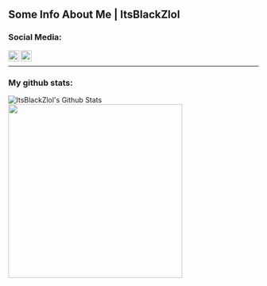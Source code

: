 ## Some Info About Me | ItsBlackZlol

### Social Media:

[<img align="left" alt="codeSTACKr | Steam" width="22px" src="https://cdn.jsdelivr.net/npm/simple-icons@v3/icons/steam.svg" />][steam]
[<img align="left" alt="codeSTACKr | Discord" width="22px" src="https://cdn.jsdelivr.net/npm/simple-icons@v3/icons/discord.svg" />][discord]

<br/>

---

### My github stats:

<img align="left" alt="ItsBlackZlol's Github Stats" src="https://github-readme-stats.vercel.app/api?username=itsblackzlol&show_icons=true&hide_border=true&theme=synthwave" /> <br>
<img width="350" src="https://github-readme-stats.vercel.app/api/top-langs/?username=itsblackzlol&layout=compact&theme=synthwave" />

[steam]: https://steamcommunity.com/profiles/76561199132601388/
[discord]: https://discord.gg/XvEpJZBsAy
